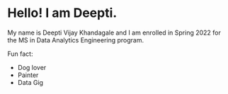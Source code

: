 # Hello! I am Deepti.
My name is Deepti Vijay Khandagale and I am enrolled in Spring 2022 for the MS in Data Analytics Engineering program.

Fun fact:
- Dog lover
- Painter
- Data Gig
